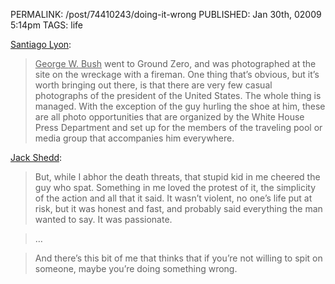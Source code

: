 PERMALINK: /post/74410243/doing-it-wrong
PUBLISHED: Jan 30th, 02009 5:14pm
TAGS: life

[<span class='person'>Santiago Lyon</span>][sl]:

 [sl]: http://morris.blogs.nytimes.com/2009/01/25/mirror-mirror-on-the-wall/ "Errol Morris: ‘Mirror, Mirror on the Wall’"

> <ins><span class='person'>George <abbr>W.</abbr> Bush</span></ins> went to
> Ground Zero, and was photographed at the site on the wreckage with a fireman.
> One thing that’s obvious, but it’s worth bringing out there, is that there
> are very few casual photographs of the president of the United States. The
> whole thing is managed. With the exception of the guy hurling the shoe at
> him, these are all photo opportunities that are organized by the White House
> Press Department and set up for the members of the traveling pool or media
> group that accompanies him everywhere.

[<span class='person'>Jack Shedd</span>][js]:

 [js]: http://www.bigcontrarian.com/2009/01/29/sign-your-name/ "‘Sign Your Name’"

> But, while I abhor the death threats, that stupid kid in me cheered the guy
> who spat. Something in me loved the protest of it, the simplicity of the
> action and all that it said. It wasn’t violent, no one’s life put at risk,
> but it was honest and fast, and probably said everything the man wanted to
> say. It was passionate.

> …

> And there’s this bit of me that thinks that if you’re not willing to spit on
> someone, maybe you’re doing something wrong.
